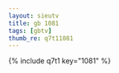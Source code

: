 ```yaml
--- 
layout: sieutv
title: gb 1081
tags: [gbtv]
thumb_re: q7t11081
---
```

{% include q7t1 key="1081" %} 
